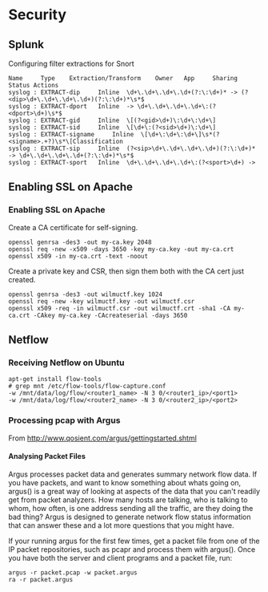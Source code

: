 # Security

## Splunk
Configuring filter extractions for Snort
```
Name	 Type	 Extraction/Transform	 Owner	 App	 Sharing	 Status	Actions
syslog : EXTRACT-dip	 Inline	 \d+\.\d+\.\d+\.\d+(?:\:\d+)* -> (?<dip>\d+\.\d+\.\d+\.\d+)(?:\:\d+)*\s*$	
syslog : EXTRACT-dport	 Inline	 -> \d+\.\d+\.\d+\.\d+\:(?<dport>\d+)\s*$	
syslog : EXTRACT-gid	 Inline	 \[(?<gid>\d+)\:\d+\:\d+\]	
syslog : EXTRACT-sid	 Inline	 \[\d+\:(?<sid>\d+)\:\d+\]	
syslog : EXTRACT-signame	 Inline	 \[\d+\:\d+\:\d+\]\s*(?<signame>.+?)\s*\[Classification	
syslog : EXTRACT-sip	 Inline	 (?<sip>\d+\.\d+\.\d+\.\d+)(?:\:\d+)* -> \d+\.\d+\.\d+\.\d+(?:\:\d+)*\s*$	
syslog : EXTRACT-sport	 Inline	 \d+\.\d+\.\d+\.\d+\:(?<sport>\d+) ->	
```

## Enabling SSL on Apache

### Enabling SSL on Apache

Create a CA certificate for self-signing. 
```
openssl genrsa -des3 -out my-ca.key 2048
openssl req -new -x509 -days 3650 -key my-ca.key -out my-ca.crt
openssl x509 -in my-ca.crt -text -noout
```

Create a private key and CSR, then sign them both with the CA cert just created. 
```
openssl genrsa -des3 -out wilmuctf.key 1024
openssl req -new -key wilmuctf.key -out wilmuctf.csr
openssl x509 -req -in wilmuctf.csr -out wilmuctf.crt -sha1 -CA my-ca.crt -CAkey my-ca.key -CAcreateserial -days 3650
```
 
## Netflow

### Receiving Netflow on Ubuntu

```
apt-get install flow-tools
# grep mnt /etc/flow-tools/flow-capture.conf 
-w /mnt/data/log/flow/<router1_name> -N 3 0/<router1_ip>/<port1>
-w /mnt/data/log/flow/<router2_name> -N 3 0/<router2_ip>/<port2>
```

### Processing pcap with Argus

From http://www.qosient.com/argus/gettingstarted.shtml

#### Analysing Packet Files

Argus processes packet data and generates summary network flow data. If you have packets, and want to know something about whats going on, argus() is a great way of looking at aspects of the data that you can't readily get from packet analyzers. How many hosts are talking, who is talking to whom, how often, is one address sending all the traffic, are they doing the bad thing? Argus is designed to generate network flow status information that can answer these and a lot more questions that you might have.

If your running argus for the first few times, get a packet file from one of the IP packet repositories, such as pcapr and process them with argus(). Once you have both the server and client programs and a packet file, run:

```
argus -r packet.pcap -w packet.argus
ra -r packet.argus
```

